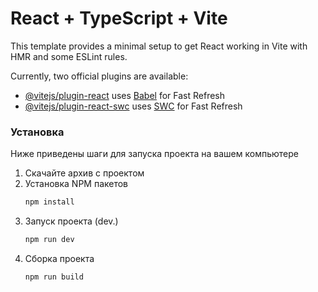 # React + TypeScript + Vite

This template provides a minimal setup to get React working in Vite with HMR and some ESLint rules.

Currently, two official plugins are available:

- [@vitejs/plugin-react](https://github.com/vitejs/vite-plugin-react/blob/main/packages/plugin-react/README.md) uses [Babel](https://babeljs.io/) for Fast Refresh
- [@vitejs/plugin-react-swc](https://github.com/vitejs/vite-plugin-react-swc) uses [SWC](https://swc.rs/) for Fast Refresh

### Установка
Ниже приведены шаги для запуска проекта на вашем компьютере
1. Скачайте архив с проектом
2. Установка NPM пакетов
   ```sh
   npm install
   ```
4. Запуск проекта (dev.)
   ```js
   npm run dev
   ```
5. Сборка проекта
   ```js
   npm run build
   ```
